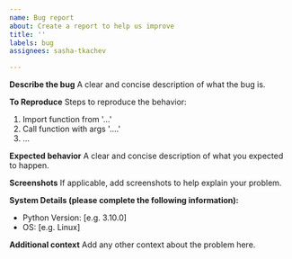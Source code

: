 ```yaml
---
name: Bug report
about: Create a report to help us improve
title: ''
labels: bug
assignees: sasha-tkachev

---
```


**Describe the bug**
A clear and concise description of what the bug is.

**To Reproduce**
Steps to reproduce the behavior:
1. Import function from '...'
2. Call function with args '....'
3. ...

**Expected behavior**
A clear and concise description of what you expected to happen.

**Screenshots**
If applicable, add screenshots to help explain your problem.

**System Details (please complete the following information):**
 - Python Version: [e.g. 3.10.0]
 - OS: [e.g. Linux]



**Additional context**
Add any other context about the problem here.
